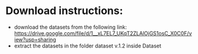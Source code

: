 # Download instructions:
- download the datasets from the following link: https://drive.google.com/file/d/1__xL7EL7_UKqT2ZLAlOjGS1osC_X0C0F/view?usp=sharing
- extract the datasets in the folder dataset v.1.2 inside Dataset